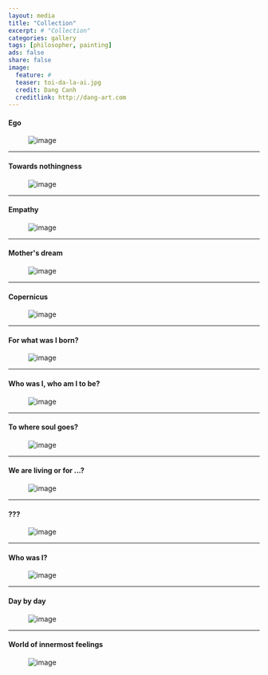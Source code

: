```yaml
---
layout: media
title: "Collection"
excerpt: # "Collection"
categories: gallery
tags: [philosopher, painting]
ads: false
share: false
image:
  feature: #
  teaser: toi-da-la-ai.jpg
  credit: Dang Canh
  creditlink: http://dang-art.com
---
```


#### Ego

<figure>
	<img src="/painting_img/cai-toi.png" alt="image">
</figure>

---

#### Towards nothingness
<figure>
	<img src="/painting_img/ve-coi-hu-vo.png" alt="image">
</figure>

---

#### Empathy
<figure>
	<img src="/painting_img/dong-cam.png" alt="image">
</figure>

---

#### Mother's dream
<figure>
	<img src="/painting_img/uoc-mo-cua-me.png" alt="image">
</figure>

---

#### Copernicus
<figure>
	<img src="/painting_img/copernicus.png" alt="image">
</figure>

---

#### For what was I born?

<figure>
	<img src="/painting_img/003.TOI DUOC SINH RA DE LAM GI_Da trien lam.jpg" alt="image">
</figure>

---

#### Who was I, who am I to be?

<figure>
	<img src="/painting_img/007.AI DA LA TOI, TOI SE LA AI  ( 100 190).jpg" alt="image">
</figure>

---

#### To where soul goes?

<figure>
	<img src="/painting_img/015.LINH HON ROI SE DI VE DAU.jpg" alt="image">
</figure>

---

#### We are living or for ...?

<figure>
	<img src="/painting_img/025.CHUNG TA DANG SONG HAY LA GI KHAC   68150.jpg" alt="image">
</figure>

---

#### ???

<figure>
	<img src="/painting_img/051.NGHI VAN.jpg" alt="image">
</figure>

---

#### Who was I?

<figure>
	<img src="/painting_img/070. Toi da la ai.jpg" alt="image">
</figure>

---

#### Day by day

<figure>
	<img src="/painting_img/011.DIEP KHUC NGAY LAI NGAY 130130.jpg" alt="image">
</figure>

---

#### World of innermost feelings

<figure>
	<img src="/painting_img/012.THE GIOI NOI TAM.jpg" alt="image">
</figure>
